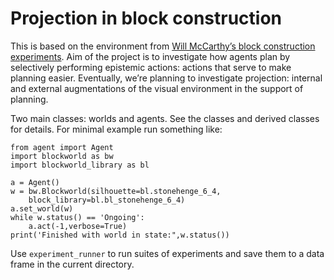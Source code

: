 # Projection in block construction
This is based on the environment from [Will McCarthy’s block construction experiments](https://github.com/cogtoolslab/block_construction). Aim of the project is to investigate how agents plan by selectively performing epistemic actions: actions that serve to make planning easier. Eventually, we’re planning to investigate projection: internal and external augmentations of the visual environment in the support of planning.

Two main classes: worlds and agents. See the classes and derived classes for details. For minimal example run something like:

```
from agent import Agent
import blockworld as bw
import blockworld_library as bl

a = Agent()
w = bw.Blockworld(silhouette=bl.stonehenge_6_4,
	block_library=bl.bl_stonehenge_6_4)
a.set_world(w)
while w.status() == 'Ongoing':
    a.act(-1,verbose=True)
print('Finished with world in state:",w.status())
```

Use `experiment_runner` to run suites of experiments and save them to a data frame in the current directory.